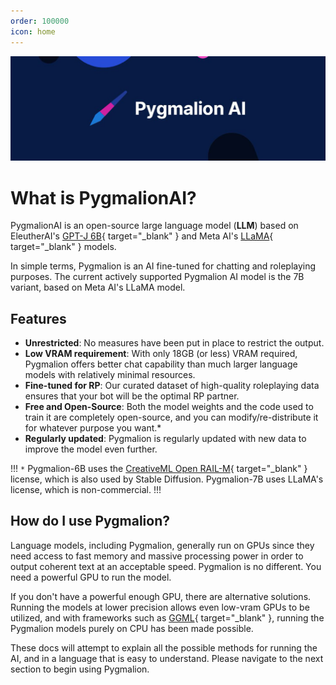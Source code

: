 ```yaml
---
order: 100000
icon: home
---
```

![](/static/1500x500.jpeg)
# What is PygmalionAI?

PygmalionAI is an open-source large language model (**LLM**) based on EleutherAI's [GPT-J 6B](https://huggingface.co/EleutherAI/gpt-j-6b){ target="_blank" } and Meta AI's [LLaMA](https://ai.facebook.com/blog/large-language-model-llama-meta-ai/){ target="_blank" } models.

In simple terms, Pygmalion is an AI fine-tuned for chatting and roleplaying purposes. The current actively supported Pygmalion AI model is the 7B variant, based on Meta AI's LLaMA model.

## Features
- **Unrestricted**: No measures have been put in place to restrict the output.
- **Low VRAM requirement**: With only 18GB (or less) VRAM required, Pygmalion offers better chat capability than much larger language models with relatively minimal resources.
- **Fine-tuned for RP**: Our curated dataset of high-quality roleplaying data ensures that your bot will be the optimal RP partner.
- **Free and Open-Source**: Both the model weights and the code used to train it are completely open-source, and you can modify/re-distribute it for whatever purpose you want.*
- **Regularly updated**: Pygmalion is regularly updated with new data to improve the model even further.

!!!
`*` Pygmalion-6B uses the [CreativeML Open RAIL-M](https://huggingface.co/spaces/CompVis/stable-diffusion-license){ target="_blank" } license, which is also used by Stable Diffusion. Pygmalion-7B uses LLaMA's license, which is non-commercial.
!!!

## How do I use Pygmalion?

Language models, including Pygmalion, generally run on GPUs since they need access to fast memory and massive processing power in order to output coherent text at an acceptable speed. Pygmalion is no different. You need a powerful GPU to run the model. 

If you don't have a powerful enough GPU, there are alternative solutions. Running the models at lower precision allows even low-vram GPUs to be utilized, and with frameworks such as [GGML](https://github.com/ggerganov/ggml){ target="_blank" }, running the Pygmalion models purely on CPU has been made possible.

These docs will attempt to explain all the possible methods for running the AI, and in a language that is easy to understand. Please navigate to the next section to begin using Pygmalion.
